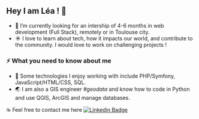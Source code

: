 ## Hey I am Léa ! 👋

- 🔭 I’m currently looking for an intership of 4-6 months in web development (Full Stack), remotely or in Toulouse city.
- :sunny: I love to learn about tech, how it impacts our world, and contribute to the community. I would love to work on challenging projects !


### ⚡ What you need to know about me
- :art: Some technologies I enjoy working with include PHP/Symfony, JavaScript/HTML/CSS, SQL.
- :earth_asia: I am also a GIS engineer *#geodata* and know how to code in Python and use QGIS, ArcGIS and manage databases.

:coffee: Feel free to contact me here [![Linkedin Badge](https://img.shields.io/badge/-LéaMahler-blue?style=flat-square&logo=Linkedin&logoColor=white&link=https://www.https://www.linkedin.com/in/l%C3%A9a-mahler/)](https://www.linkedin.com/in/l%C3%A9a-mahler/)


